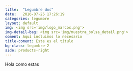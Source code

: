 ```yaml
---
title:  "Legumbre dos"
date:   2016-07-25 17:26:19
categories: legumbre
layout: default
img: <img src='img/logo_marcos.png'>
img-detail-bag: <img src='img/muestra_bolsa_detail.png'>
coment: Aquí incluimos lo necesario
title-coment: Este es el título
bg-class: legumbre-2 
side: products-right
---
```


Hola como estas